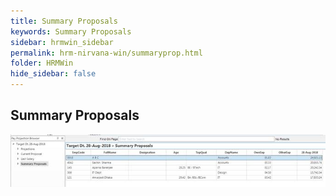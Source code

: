 ```yaml
---
title: Summary Proposals
keywords: Summary Proposals
sidebar: hrmwin_sidebar
permalink: hrm-nirvana-win/summaryprop.html
folder: HRMWin   
hide_sidebar: false
---
```


## Summary Proposals

![](/images/summaryproposals.jpg)
